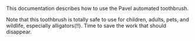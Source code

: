 This documentation describes how to use the Pavel automated toothbrush.

Note that this toothbrush is totally safe to use for children, adults, pets, and wildlife, especially alligators(!!).
Time to save the work that should disappear.
